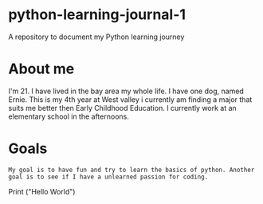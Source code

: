 # python-learning-journal-1
A repository to document my Python learning journey

# About me 
  I'm 21. I have lived in the bay area my whole life. I have one dog, named Ernie. This is my 4th year at West valley i currently am finding a major that suits me better then Early Childhood Education. I currently work at an elementary school in the afternoons.  

# Goals 
    My goal is to have fun and try to learn the basics of python. Another goal is to see if I have a unlearned passion for coding.
  Print ("Hello World")

